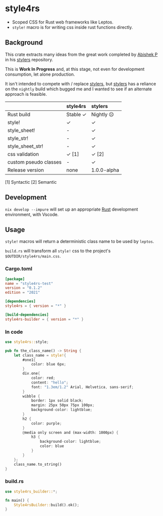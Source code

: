 # style4rs

* Scoped CSS for Rust web frameworks like Leptos.
* `style!` macro is for writing css inside rust functions directly.

## Background

This crate extracts many ideas from the great work completed by [Abishek P](https://github.com/abishekatp) in his [stylers](https://github.com/abishekatp/stylers) repository.

This is **Work In Progress** and, at this stage, not even for development consumption, let alone production.

It isn't intended to compete with / replace [stylers](https://github.com/abishekatp/stylers), but [stylers](https://github.com/abishekatp/stylers) has a reliance on the `nightly` build which bugged me and I wanted to see if an alternate approach is feasible.

|                       | style4rs | stylers     |
|-----------------------|:---------|:------------|
| Rust build            | Stable ✓ | Nightly ☹   |
| style!                | ✓        | ✓           |
| style_sheet!          | -        | ✓           |
| style_str!            | -        | ✓           |
| style_sheet_str!      | -        | ✓           |
| css validation        | ✓ [1]    | ✓ [2]       |
| custom pseudo classes | -        | ✓           |
| Release version       | none     | 1.0.0-alpha |

[1] Syntactic
[2] Semantic

## Development

`nix develop --impure` will set up an appropriate [Rust](https://www.rust-lang.org/) development environment, with Vscode.

## Usage

`style!` macros will return a deterministic class name to be used by `leptos`.

`build.rs` will transform all `style!` css to the project's `$OUTDIR/style4rs/main.css`.

### Cargo.toml

```toml
[package]
name = "style4rs-test"
version = "0.1.2"
edition = "2021"

[dependencies]
style4rs = { version = "*" }

[build-dependencies]
style4rs-builder = { version = "*" }
```

### In code

```rust
use style4rs::style;

pub fn the_class_name() -> String {
    let class_name = style!{
        #one1{
            color: blue 6px;
        }
        div.one{
            color: red;
            content: "hello";
            font: "1.3em/1.2" Arial, Helvetica, sans-serif;
        }
        wibble {
            border: 1px solid black;
            margin: 25px 50px 75px 100px;
            background-color: lightblue;
        }
        h2 {
            color: purple;
        }
        @media only screen and (max-width: 1000px) {
            h3 {
                background-color: lightblue;
                color: blue
            }
        }
    };
    class_name.to_string()
}
```

### build.rs

```rust
use style4rs_builder::*;

fn main() {
    Style4rsBuilder::build().ok();
}
```